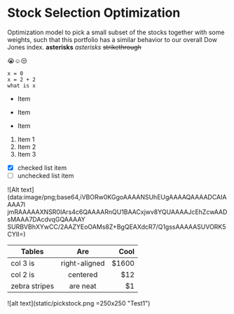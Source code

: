 # Stock Selection Optimization
Optimization model to pick a small subset of the stocks together with some weights, such that this portfolio has a similar behavior to our overall Dow Jones index.
**asterisks** *asterisks* ~~strikethrough~~

😭☺️😒

```
x = 0
x = 2 + 2
what is x
```

* Item
+ Item
- Item

1. Item 1
2. Item 2
3. Item 3

- [x] checked list item
- [ ] unchecked list item

![Alt text](data:image/png;base64,iVBORw0KGgoAAAANSUhEUgAAAAQAAAADCAIAAAA7l
jmRAAAAAXNSR0IArs4c6QAAAARnQU1BAACxjwv8YQUAAAAJcEhZcwAADsMAAA7DAcdvqGQAAAAY
SURBVBhXYwCC/2AAZYEoOAMs8Z+BgQEAXdcR7/Q1gssAAAAASUVORK5CYII=)

 

| Tables        | Are           | Cool  |
| ------------- |:-------------:| -----:|
| col 3 is      | right-aligned | $1600 |
| col 2 is      | centered      |   $12 |
| zebra stripes | are neat      |    $1 |

![alt text](static/pickstock.png =250x250 "Test1")
